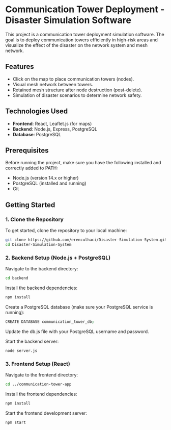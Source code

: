 # Communication Tower Deployment - Disaster Simulation Software

This project is a communication tower deployment simulation software. The goal is to deploy communication towers efficiently in high-risk areas and visualize the effect of the disaster on the network system and mesh network.

## Features

- Click on the map to place communication towers (nodes).
- Visual mesh network between towers.
- Retained mesh structure after node destruction (post-delete).
- Simulation of disaster scenarios to determine network safety.

## Technologies Used

- **Frontend**: React, Leaflet.js (for maps)
- **Backend**: Node.js, Express, PostgreSQL
- **Database**: PostgreSQL

## Prerequisites

Before running the project, make sure you have the following installed and correctly added to PATH:

- Node.js (version 14.x or higher)
- PostgreSQL (installed and running)
- Git

## Getting Started

### 1. Clone the Repository

To get started, clone the repository to your local machine:

```bash
git clone https://github.com/erenculhaci/Disaster-Simulation-System.git
cd Disaster-Simulation-System
```
### 2. Backend Setup (Node.js + PostgreSQL)

Navigate to the backend directory:

```bash
cd backend
```

Install the backend dependencies:

```bash
npm install
```
Create a PostgreSQL database (make sure your PostgreSQL service is running):

```bash
CREATE DATABASE communication_tower_db;
```

Update the db.js file with your PostgreSQL username and password.

Start the backend server:
```bash
node server.js
```

### 3. Frontend Setup (React)
Navigate to the frontend directory:
```bash
cd ../communication-tower-app
```
Install the frontend dependencies:
```bash
npm install
```
Start the frontend development server:
```bash
npm start
```
